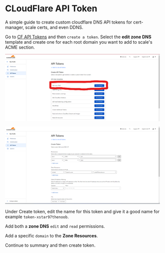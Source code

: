 # CLoudFlare API Token

A simple guide to create custom cloudflare DNS API tokens for cert-manager, scale certs, and even DDNS.

Go to [CF API Tokens](https://dash.cloudflare.com/profile/api-tokens) and then `create a token`. Select the **edit zone DNS** template and create one for each root domain you want to add to scale's ACME section.

![cf-tokens-template-edit-zone](./img/cf-tokens-template-edit-zone.png)

![cf-tokens-template-edit-zone-create-token](./img/cf-tokens-template-edit-zone-create-token.png)

Under Create token, edit the name for this token and give it a good name for example `token-xstar97thenoob`.

Add both a **zone DNS** `edit` and `read` permissions.

Add a specific `domain` to the **Zone Resources**.

Continue to summary and then create token.
